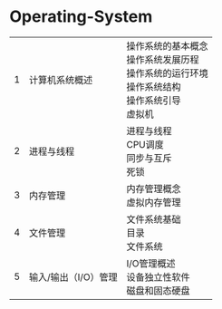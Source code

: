 # Operating-System

|      |                      |                                                              |
| ---- | -------------------- | ------------------------------------------------------------ |
| 1    | 计算机系统概述       | 操作系统的基本概念<br />操作系统发展历程<br />操作系统的运行环境<br />操作系统结构<br />操作系统引导<br />虚拟机 |
| 2    | 进程与线程           | 进程与线程<br />CPU调度<br />同步与互斥<br />死锁            |
| 3    | 内存管理             | 内存管理概念<br />虚拟内存管理                               |
| 4    | 文件管理             | 文件系统基础<br />目录<br />文件系统                         |
| 5    | 输入/输出（I/O）管理 | I/O管理概述<br />设备独立性软件<br />磁盘和固态硬盘          |

